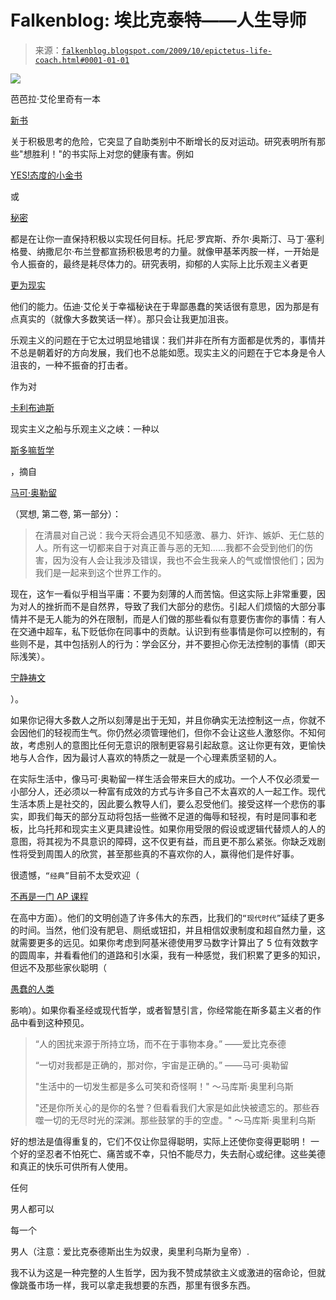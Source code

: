 <!--yml

category: 未分类

日期：2024-05-12 21:46:28

-->

# Falkenblog: 埃比克泰特——人生导师

> 来源：[`falkenblog.blogspot.com/2009/10/epictetus-life-coach.html#0001-01-01`](http://falkenblog.blogspot.com/2009/10/epictetus-life-coach.html#0001-01-01)

![](https://blogger.googleusercontent.com/img/b/R29vZ2xl/AVvXsEhPx7rYGbHnDfNZAOz89W-xWoAV24XZ8W8zOd56pp2tekMyQzOZ4YX55tyVQpwscGGugoq6t-6WzykXSBXZUbd55SyAZz1b4m6t6Cq2xJkR6JtMUXY4E3EZzvIFBWZYg_u4A0vHKw/s1600-h/marcus_aurelius_03.jpeg)

芭芭拉·艾伦里奇有一本

[新书](http://www.time.com/time/health/article/0,8599,1929155,00.html)

关于积极思考的危险，它突显了自助类别中不断增长的反对运动。研究表明所有那些"想胜利！"的书实际上对您的健康有害。例如

[YES!态度的小金书](http://www.amazon.com/Little-Gold-Book-YES-Attitude/dp/0131986473/ref=sr_1_1?ie=UTF8&s=books&qid=1255618712&sr=1-1)

或

[秘密](http://www.amazon.com/Secret-Rhonda-Byrne/dp/1582701709/ref=sr_1_1?ie=UTF8&s=books&qid=1255618772&sr=1-1)

都是在让你一直保持积极以实现任何目标。托尼·罗宾斯、乔尔·奥斯汀、马丁·塞利格曼、纳撒尼尔·布兰登都宣扬积极思考的力量。就像甲基苯丙胺一样，一开始是令人振奋的，最终是耗尽体力的。研究表明，抑郁的人实际上比乐观主义者更

[更为现实](http://www.depressionisachoice.com/essays/happiness_explained.htm)

他们的能力。伍迪·艾伦关于幸福秘诀在于卑鄙愚蠢的笑话很有意思，因为那是有点真实的（就像大多数笑话一样）。那只会让我更加沮丧。

乐观主义的问题在于它太过明显地错误：我们并非在所有方面都是优秀的，事情并不总是朝着好的方向发展，我们也不总能如愿。现实主义的问题在于它本身是令人沮丧的，一种不振奋的打击者。

作为对

[卡利布迪斯](http://en.wikipedia.org/wiki/Scylla_and_Charybdis)

现实主义之船与乐观主义之峡：一种以

[斯多嘛哲学](http://en.wikipedia.org/wiki/Stoicism)

，摘自

[马可·奥勒留](http://www.kirjasto.sci.fi/aurelius.htm)

（冥想, 第二卷, 第一部分）：

> 在清晨对自己说：我今天将会遇见不知感激、暴力、奸诈、嫉妒、无仁慈的人。所有这一切都来自于对真正善与恶的无知......我都不会受到他们的伤害，因为没有人会让我涉及错误，我也不会生我亲人的气或憎恨他们；因为我们是一起来到这个世界工作的。

现在，这乍一看似乎相当平庸：不要为刻薄的人而苦恼。但这实际上非常重要，因为对人的挫折而不是自然界，导致了我们大部分的悲伤。引起人们烦恼的大部分事情并不是无人能为的外在限制，而是人们做的那些看似有意要伤害你的事情：有人在交通中超车，私下贬低你在同事中的贡献。认识到有些事情是你可以控制的，有些则不是，其中包括别人的行为：学会区分，并不要担心你无法控制的事情（即天际浅笑）。 

[宁静祷文](http://www.cptryon.org/prayer/special/serenity.html)

）。

如果你记得大多数人之所以刻薄是出于无知，并且你确实无法控制这一点，你就不会因他们的轻视而生气。你仍然必须管理他们，但你不会让这些人激怒你。不知何故，考虑别人的意图比任何无意识的限制更容易引起敌意。这让你更有效，更愉快地与人合作，因为最讨人喜欢的特质之一就是一个心理素质坚韧的人。

在实际生活中，像马可·奥勒留一样生活会带来巨大的成功。一个人不仅必须爱一小部分人，还必须以一种富有成效的方式与许多自己不太喜欢的人一起工作。现代生活本质上是社交的，因此要么教导人们，要么忍受他们。接受这样一个悲伤的事实，即我们每天的部分互动将包括一些微不足道的侮辱和轻视，有时是同事和老板，比乌托邦和现实主义更具建设性。如果你用受限的假设或逻辑代替烦人的人的意图，将其视为不具意识的障碍，这不仅更有益，而且更不那么紧张。你缺乏戏剧性将受到周围人的欣赏，甚至那些真的不喜欢你的人，赢得他们是件好事。

很遗憾，`“经典”`目前不太受欢迎（

[不再是一门 AP 课程](http://www.washingtonpost.com/wp-dyn/content/article/2009/05/13/AR2009051303254.html)

在高中方面）。他们的文明创造了许多伟大的东西，比我们的`“现代时代”`延续了更多的时间。当然，他们没有肥皂、厕纸或钮扣，并且相信奴隶制度和超自然力量，这就需要更多的远见。如果你考虑到阿基米德使用罗马数字计算出了 5 位有效数字的圆周率，并看看他们的道路和引水渠，我有一种感觉，我们积累了更多的知识，但远不及那些家伙聪明（

[愚蠢的人类](http://en.wikipedia.org/wiki/Idiocracy)

影响）。如果你看圣经或现代哲学，或者智慧引言，你经常能在斯多葛主义者的作品中看到这种预见。

> “人的困扰来源于所持立场，而不在于事物本身。” ——爱比克泰德
> 
> “一切对我都是正确的，那对你，宇宙是正确的。” ——马可·奥勒留
> 
> "生活中的一切发生都是多么可笑和奇怪啊！" ～马库斯·奥里利乌斯
> 
> "还是你所关心的是你的名誉？但看看我们大家是如此快被遗忘的。那些吞噬一切的无尽时光的深渊。那些鼓掌的手的空虚。" ～马库斯·奥里利乌斯

好的想法是值得重复的，它们不仅让你显得聪明，实际上还使你变得更聪明！ 一个好的坚忍者不怕死亡、痛苦或不幸，只怕不能尽力，失去耐心或纪律。这些美德和真正的快乐可供所有人使用。

任何

男人都可以

每一个

男人（注意：爱比克泰德斯出生为奴隶，奥里利乌斯为皇帝）.

我不认为这是一种完整的人生哲学，因为我不赞成禁欲主义或激进的宿命论，但就像跳蚤市场一样，我可以拿走我想要的东西，那里有很多东西。
